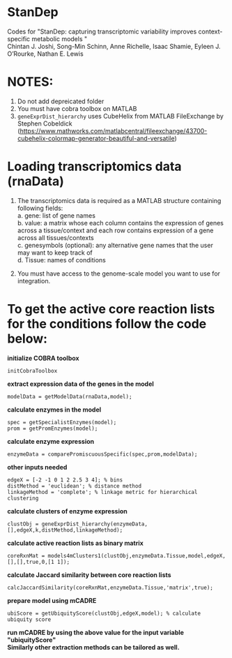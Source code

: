 # StanDep
Codes for "StanDep: capturing transcriptomic variability improves context-specific metabolic models "   
Chintan J. Joshi, Song-Min Schinn, Anne Richelle, Isaac Shamie, Eyleen J. O’Rourke, Nathan E. Lewis

# NOTES:
1. Do not add depreicated folder  
2. You must have cobra toolbox on MATLAB  
3. ```geneExprDist_hierarchy``` uses CubeHelix from MATLAB FileExchange by Stephen Cobeldick (https://www.mathworks.com/matlabcentral/fileexchange/43700-cubehelix-colormap-generator-beautiful-and-versatile)

# Loading transcriptomics data (rnaData)
1. The transcriptomics data is required as a MATLAB structure containing following fields:   
  a. gene: list of gene names    
  b. value: a matrix whose each column contains the expression of genes across a tissue/context and each row contains expression of a gene across all tissues/contexts     
  c. genesymbols (optional): any alternative gene names that the user may want to keep track of   
  d. Tissue: names of conditions   

2. You must have access to the genome-scale model you want to use for integration.

# To get the active core reaction lists for the conditions follow the code below:
**initialize COBRA toolbox**  
```
initCobraToolbox
```

**extract expression data of the genes in the model**   
```
modelData = getModelData(rnaData,model);
```

**calculate enzymes in the model**  
```
spec = getSpecialistEnzymes(model);  
prom = getPromEnzymes(model);
```

**calculate enzyme expression**   
```
enzymeData = comparePromiscuousSpecific(spec,prom,modelData);
```

**other inputs needed**  
```
edgeX = [-2 -1 0 1 2 2.5 3 4]; % bins  
distMethod = 'euclidean'; % distance method  
linkageMethod = 'complete'; % linkage metric for hierarchical clustering
```

**calculate clusters of enzyme expression**   
```
clustObj = geneExprDist_hierarchy(enzymeData,[],edgeX,k,distMethod,linkageMethod);
```

**calculate active reaction lists as binary matrix**    
```
coreRxnMat = models4mClusters1(clustObj,enzymeData.Tissue,model,edgeX,[],[],true,0,[1 1]); 
```
**calculate Jaccard similarity between core reaction lists**   
```
calcJaccardSimilarity(coreRxnMat,enzymeData.Tissue,'matrix',true);
```
**prepare model using mCADRE**   
```
ubiScore = getUbiquityScore(clustObj,edgeX,model); % calculate ubiquity score
```

**run mCADRE by using the above value for the input variable "ubiquityScore"  
Similarly other extraction methods can be tailored as well.**  
